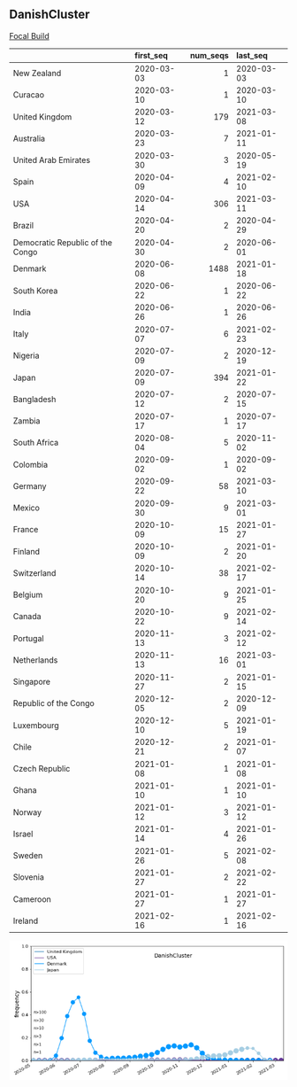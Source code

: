

## DanishCluster
[Focal Build](https://nextstrain.org/groups/neherlab/ncov/DanishCluster?f_country=Denmark)

|                                  | first_seq   |   num_seqs | last_seq   |
|:---------------------------------|:------------|-----------:|:-----------|
| New Zealand                      | 2020-03-03  |          1 | 2020-03-03 |
| Curacao                          | 2020-03-10  |          1 | 2020-03-10 |
| United Kingdom                   | 2020-03-12  |        179 | 2021-03-08 |
| Australia                        | 2020-03-23  |          7 | 2021-01-11 |
| United Arab Emirates             | 2020-03-30  |          3 | 2020-05-19 |
| Spain                            | 2020-04-09  |          4 | 2021-02-10 |
| USA                              | 2020-04-14  |        306 | 2021-03-11 |
| Brazil                           | 2020-04-20  |          2 | 2020-04-29 |
| Democratic Republic of the Congo | 2020-04-30  |          2 | 2020-06-01 |
| Denmark                          | 2020-06-08  |       1488 | 2021-01-18 |
| South Korea                      | 2020-06-22  |          1 | 2020-06-22 |
| India                            | 2020-06-26  |          1 | 2020-06-26 |
| Italy                            | 2020-07-07  |          6 | 2021-02-23 |
| Nigeria                          | 2020-07-09  |          2 | 2020-12-19 |
| Japan                            | 2020-07-09  |        394 | 2021-01-22 |
| Bangladesh                       | 2020-07-12  |          2 | 2020-07-15 |
| Zambia                           | 2020-07-17  |          1 | 2020-07-17 |
| South Africa                     | 2020-08-04  |          5 | 2020-11-02 |
| Colombia                         | 2020-09-02  |          1 | 2020-09-02 |
| Germany                          | 2020-09-22  |         58 | 2021-03-10 |
| Mexico                           | 2020-09-30  |          9 | 2021-03-01 |
| France                           | 2020-10-09  |         15 | 2021-01-27 |
| Finland                          | 2020-10-09  |          2 | 2021-01-20 |
| Switzerland                      | 2020-10-14  |         38 | 2021-02-17 |
| Belgium                          | 2020-10-20  |          9 | 2021-01-25 |
| Canada                           | 2020-10-22  |          9 | 2021-02-14 |
| Portugal                         | 2020-11-13  |          3 | 2021-02-12 |
| Netherlands                      | 2020-11-13  |         16 | 2021-03-01 |
| Singapore                        | 2020-11-27  |          2 | 2021-01-15 |
| Republic of the Congo            | 2020-12-05  |          2 | 2020-12-09 |
| Luxembourg                       | 2020-12-10  |          5 | 2021-01-19 |
| Chile                            | 2020-12-21  |          2 | 2021-01-07 |
| Czech Republic                   | 2021-01-08  |          1 | 2021-01-08 |
| Ghana                            | 2021-01-10  |          1 | 2021-01-10 |
| Norway                           | 2021-01-12  |          3 | 2021-01-12 |
| Israel                           | 2021-01-14  |          4 | 2021-01-26 |
| Sweden                           | 2021-01-26  |          5 | 2021-02-08 |
| Slovenia                         | 2021-01-27  |          2 | 2021-02-22 |
| Cameroon                         | 2021-01-27  |          1 | 2021-01-27 |
| Ireland                          | 2021-02-16  |          1 | 2021-02-16 |

![Overall trends DanishCluster](/overall_trends_figures/overall_trends_DanishCluster.png)